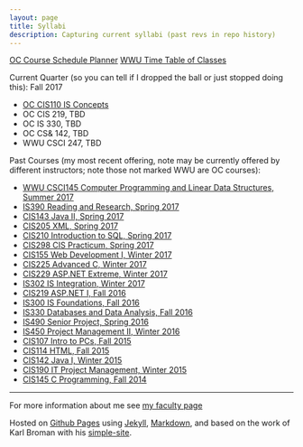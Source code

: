 ```yaml
---
layout: page
title: Syllabi 
description: Capturing current syllabi (past revs in repo history)
---
```


[OC Course Schedule Planner](https://apps.olympic.edu/classschedule/Default.aspx)
[WWU Time Table of Classes](https://admin.wwu.edu/pls/wwis/wwskcfnd.TimeTable)

Current Quarter (so you can tell if I dropped the ball or just stopped doing this): Fall 2017
- [OC CIS110 IS Concepts](CIS110.html) 
- OC CIS 219, TBD
- OC IS 330, TBD
- OC CS& 142, TBD
- WWU CSCI 247, TBD


Past Courses (my most recent offering, note may be currently offered by different instructors; note those not marked WWU are OC courses):

- [WWU CSCI145 Computer Programming and Linear Data Structures, Summer 2017](CSCI145.html) 
- [IS390 Reading and Research, Spring 2017](IS390.html) 
- [CIS143 Java II, Spring 2017](CIS143.html) 
- [CIS205 XML, Spring 2017](CIS205.html)
- [CIS210 Introduction to SQL, Spring 2017](CIS210.html) 
- [CIS298 CIS Practicum, Spring 2017](CIS298.html)
- [CIS155 Web Development I, Winter 2017](CIS155.html)
- [CIS225 Advanced C, Winter 2017](CIS225.html)
- [CIS229 ASP.NET Extreme, Winter 2017](CIS229.html)
- [IS302 IS Integration, Winter 2017](IS302.html)
- [CIS219 ASP.NET I, Fall 2016](CIS219.html)
- [IS300 IS Foundations, Fall 2016](archive/2016_Fall_IS300_Item_2250_2251_syllabus_v0.pdf) 
- [IS330 Databases and Data Analysis, Fall 2016](IS330.html) 
- [IS490 Senior Project, Spring 2016](archive/2016_Spring_IS_490_Syllabus_Garripoli_Becker.html) 
- [IS450 Project Management II, Winter 2016](archive/2016_Winter_IS_450_Syllabus_Garripoli.pdf)
- [CIS107 Intro to PCs, Fall 2015](archive/2015_Fall_CIS_107_Item_2152_Syllabus.html)
- [CIS114 HTML, Fall 2015](archive/2015_Fall_CIS_114_Item_2170_Syllabus.html)
- [CIS142 Java I, Winter 2015](archive/2015_Winter_CIS_142_Syllabus_Garripoli.html)
- [CIS190 IT Project Management, Winter 2015](archive/2015_Winter_CIS_190_Syllabus_Garripoli.html)
- [CIS145 C Programming, Fall 2014](archive/2014_Fall_CIS_145_Syllabus_Garripoli.html)

---

For more information about me see [my faculty page](https://argoc.github.io/faculty)


Hosted on 
[Github Pages](http://pages.github.com) using
[Jekyll](http://jekyllrb.com/), 
[Markdown](https://daringfireball.net/projects/markdown/), and
based on the work of Karl Broman with his
[simple-site](http://kbromain.gitpage.io/simple-site).
